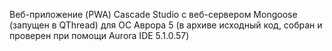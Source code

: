 Веб-приложение (PWA) Cascade Studio с веб-сервером Mongoose (запущен в QThread) для ОС Аврора 5 (в архиве исходный код, собран и проверен при помощи Aurora IDE 5.1.0.57)
